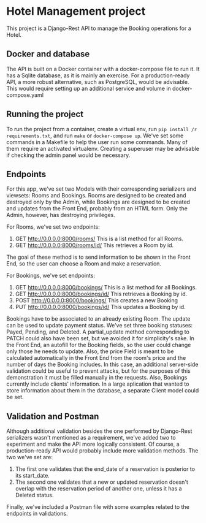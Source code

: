 # Hotel Management project

This project is a Django-Rest API to manage the Booking operations for a Hotel.

## Docker and database

The API is built on a Docker container with a docker-compose file to run it. It has a Sqlite
database, as it is mainly an exercise. For a production-ready API, a more robust alternative,
such as PostgreSQL, would be advisable. This would require setting up an additional service
and volume in docker-compose.yaml

## Running the project

To run the project from a container, create a virtual env, run `pip install /r requirements.txt`,
and run `make` or `docker-compose up`. We've set some commands in a Makefile to help the user run some commands. Many of them require an activated virtualenv. Creating a superuser may be advisable if checking the admin panel would be necessary.

## Endpoints

For this app, we've set two Models with their corresponding serializers and viewsets: Rooms and Bookings. Rooms are designed to be created and destroyed only by the Admin, while Bookings are designed to be created and updates from the Front End, probably from an HTML form. Only the Admin, however, has destroying privileges.

For Rooms, we've set two endpoints:
1) GET http://0.0.0.0:8000/rooms/
This is a list method for all Rooms.
2) GET http://0.0.0.0:8000/rooms/id/
This retrieves a Room by id.

The goal of these method is to send information to be shown in the Front End, so the user can choose a Room and make a reservation.

For Bookings, we've set  endpoints:
1) GET http://0.0.0.0:8000/bookings/
This is a list method for all Bookings.
2) GET http://0.0.0.0:8000/bookings/id/
This retrieves a Booking by id.
3) POST http://0.0.0.0:8000/bookings/
This creates a new Booking
4) PUT http://0.0.0.0:8000/bookings/id/
This updates a Booking by id.

Bookings have to be associated to an already existing Room.
The update can be used to update payment status. We've set three booking statuses: Payed, Pending, and Deleted. A partial_update method corresponding to PATCH could also have been set, but we avoided it for simplicity's sake. In the Front End, an autofill for the Booking fields, so the user could change only those he needs to update.
Also, the price Field is meant to be calculated automatically in the Front End from the room's price and the number of days the Booking includes. In this case, an additional server-side validation could be useful to prevent attacks, but for the purposes of this demonstration it must be filled manually in the requests. Also, Bookings currently include clients' information. In a large aplication that wanted to store information about them in the database, a separate Client model could be set.


## Validation and Postman

Although additional validation besides the one performed by Django-Rest serializers wasn't mentioned as a requirement, we've added two to experiment and make the API more logically consistent. Of course, a production-ready API would probably include more validation methods. The two we've set are:

1) The first one validates that the end_date of a reservation is posterior to its start_date.
2) The second one validates that a new or updated reservation doesn't overlap with the reservation period of another one, unless it has a Deleted status.

Finally, we've included a Postman file with some examples related to the endpoints in validations.
